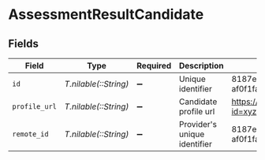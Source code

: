 # AssessmentResultCandidate


## Fields

| Field                                | Type                                 | Required                             | Description                          | Example                              |
| ------------------------------------ | ------------------------------------ | ------------------------------------ | ------------------------------------ | ------------------------------------ |
| `id`                                 | *T.nilable(::String)*                | :heavy_minus_sign:                   | Unique identifier                    | 8187e5da-dc77-475e-9949-af0f1fa4e4e3 |
| `profile_url`                        | *T.nilable(::String)*                | :heavy_minus_sign:                   | Candidate profile url                | https://exmaple.com/candidate?id=xyz |
| `remote_id`                          | *T.nilable(::String)*                | :heavy_minus_sign:                   | Provider's unique identifier         | 8187e5da-dc77-475e-9949-af0f1fa4e4e3 |